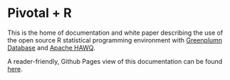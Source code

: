 Pivotal + R
==============
This is the home of documentation and white paper describing the use of the open source R statistical programming environment with [Greenplumn Database](http://greenplum.org) and [Apache HAWQ](http://hawq.incubator.apache.org). 

A reader-friendly, Github Pages view of this documentation can be found [here](http://pivotalsoftware.github.io/gp-r/).
 
